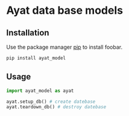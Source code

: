 # Ayat data base models


## Installation

Use the package manager [pip](https://pip.pypa.io/en/stable/) to install foobar.

```bash
pip install ayat_model
```

## Usage

```python
import ayat_model as ayat

ayat.setup_db() # create datebase
ayat.teardown_db() # destroy datebase

```
